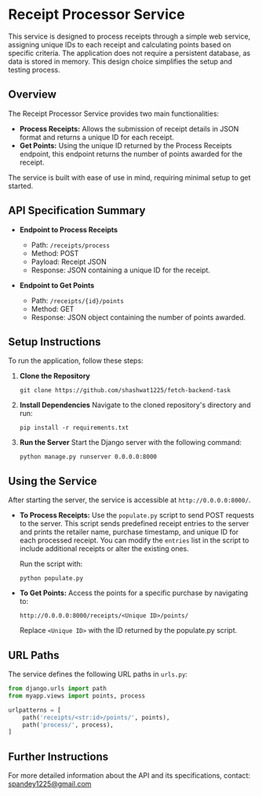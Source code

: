 
# Receipt Processor Service

This service is designed to process receipts through a simple web service, assigning unique IDs to each receipt and calculating points based on specific criteria. The application does not require a persistent database, as data is stored in memory. This design choice simplifies the setup and testing process.

## Overview

The Receipt Processor Service provides two main functionalities:

- **Process Receipts:** Allows the submission of receipt details in JSON format and returns a unique ID for each receipt.
- **Get Points:** Using the unique ID returned by the Process Receipts endpoint, this endpoint returns the number of points awarded for the receipt.

The service is built with ease of use in mind, requiring minimal setup to get started.

## API Specification Summary

- **Endpoint to Process Receipts**
  - Path: `/receipts/process`
  - Method: POST
  - Payload: Receipt JSON
  - Response: JSON containing a unique ID for the receipt.

- **Endpoint to Get Points**
  - Path: `/receipts/{id}/points`
  - Method: GET
  - Response: JSON object containing the number of points awarded.

## Setup Instructions

To run the application, follow these steps:

1. **Clone the Repository**
   ```
   git clone https://github.com/shashwat1225/fetch-backend-task
   ```
2. **Install Dependencies**
   Navigate to the cloned repository's directory and run:
   ```
   pip install -r requirements.txt
   ```
3. **Run the Server**
   Start the Django server with the following command:
   ```
   python manage.py runserver 0.0.0.0:8000
   ```

## Using the Service

After starting the server, the service is accessible at `http://0.0.0.0:8000/`.

- **To Process Receipts:**
  Use the `populate.py` script to send POST requests to the server. This script sends predefined receipt entries to the server and prints the retailer name, purchase timestamp, and unique ID for each processed receipt. You can modify the `entries` list in the script to include additional receipts or alter the existing ones.

  Run the script with:
  ```
  python populate.py
  ```

- **To Get Points:**
  Access the points for a specific purchase by navigating to:
  ```
  http://0.0.0.0:8000/receipts/<Unique ID>/points/
  ```
  Replace `<Unique ID>` with the ID returned by the populate.py script.

## URL Paths

The service defines the following URL paths in `urls.py`:

```python
from django.urls import path
from myapp.views import points, process

urlpatterns = [
    path('receipts/<str:id>/points/', points),
    path('process/', process),
]
```

## Further Instructions

For more detailed information about the API and its specifications, contact: spandey1225@gmail.com
